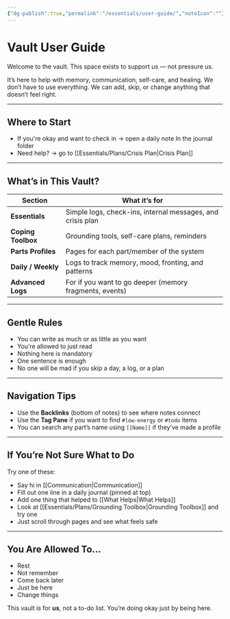 ```yaml
---
{"dg-publish":true,"permalink":"/essentials/user-guide/","noteIcon":""}
---
```


# Vault User Guide

Welcome to the vault. This space exists to support us — not pressure us.

It’s here to help with memory, communication, self-care, and healing. We don’t have to use everything. We can add, skip, or change anything that doesn’t feel right.

---

## Where to Start

- If you're okay and want to check in → open a daily note In the journal folder
- Need help? → go to [[Essentials/Plans/Crisis Plan\|Crisis Plan]]

---

## What’s in This Vault?

| Section               | What it’s for                                              |
|-----------------------|------------------------------------------------------------|
| **Essentials**        | Simple logs, check-ins, internal messages, and crisis plan |
| **Coping Toolbox**    | Grounding tools, self-care plans, reminders                |
| **Parts Profiles**    | Pages for each part/member of the system                   |
| **Daily / Weekly**    | Logs to track memory, mood, fronting, and patterns         |
| **Advanced Logs**     | For if you want to go deeper (memory fragments, events)    |

---

## Gentle Rules

- You can write as much or as little as you want
- You’re allowed to just read
- Nothing here is mandatory
- One sentence is enough
- No one will be mad if you skip a day, a log, or a plan

---

## Navigation Tips

- Use the **Backlinks** (bottom of notes) to see where notes connect
- Use the **Tag Pane** if you want to find `#low-energy` or `#todo` items
- You can search any part’s name using `[[Name]]` if they’ve made a profile

---

## If You’re Not Sure What to Do

Try one of these:
- Say hi in [[Communication\|Communication]]
- Fill out one line in a daily journal (pinned at top)
- Add one thing that helped to [[What Helps\|What Helps]]
- Look at [[Essentials/Plans/Grounding Toolbox\|Grounding Toolbox]] and try one
- Just scroll through pages and see what feels safe

---

## You Are Allowed To...

- Rest
- Not remember
- Come back later
- Just be here
- Change things

This vault is for **us**, not a to-do list. You’re doing okay just by being here.
